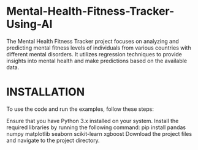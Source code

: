 # Mental-Health-Fitness-Tracker-Using-AI
The Mental Health Fitness Tracker project focuses on analyzing and predicting mental fitness levels of individuals from various countries with different mental disorders. It utilizes regression techniques to provide insights into mental health and make predictions based on the available data.

# INSTALLATION
To use the code and run the examples, follow these steps:

Ensure that you have Python 3.x installed on your system.
Install the required libraries by running the following command:
pip install pandas numpy matplotlib seaborn scikit-learn xgboost
Download the project files and navigate to the project directory.
